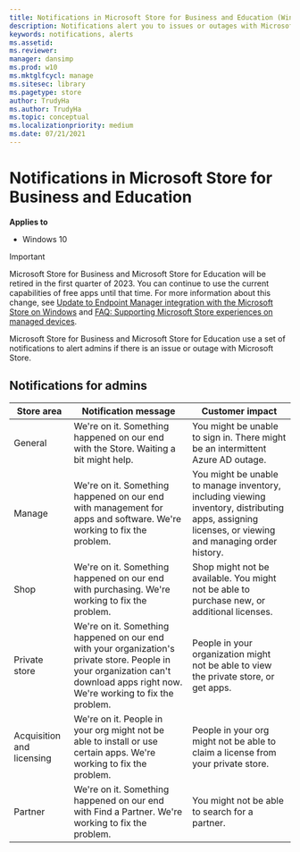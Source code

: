 ```yaml
---
title: Notifications in Microsoft Store for Business and Education (Windows 10)
description: Notifications alert you to issues or outages with Microsoft Store for Business and Education.
keywords: notifications, alerts
ms.assetid: 
ms.reviewer: 
manager: dansimp
ms.prod: w10
ms.mktglfcycl: manage
ms.sitesec: library
ms.pagetype: store
author: TrudyHa
ms.author: TrudyHa
ms.topic: conceptual
ms.localizationpriority: medium
ms.date: 07/21/2021
---
```


# Notifications in Microsoft Store for Business and Education


**Applies to**

-   Windows 10

> [!IMPORTANT]
> Microsoft Store for Business and Microsoft Store for Education will be retired in the first quarter of 2023. You can continue to use the current capabilities of free apps until that time. For more information about this change, see [Update to Endpoint Manager integration with the Microsoft Store on Windows](https://techcommunity.microsoft.com/t5/windows-it-pro-blog/update-to-endpoint-manager-integration-with-the-microsoft-store/ba-p/3585077) and [FAQ: Supporting Microsoft Store experiences on managed devices](https://techcommunity.microsoft.com/t5/windows-management/faq-supporting-microsoft-store-experiences-on-managed-devices/m-p/3585286).

Microsoft Store for Business and Microsoft Store for Education use a set of notifications to alert admins if there is an issue or outage with Microsoft Store. 

## Notifications for admins

| Store area | Notification message | Customer impact |
| ---------- | -------------------- | --------------- |
| General | We're on it. Something happened on our end with the Store. Waiting a bit might help. | You might be unable to sign in. There might be an intermittent Azure AD outage. |
| Manage | We're on it. Something happened on our end with management for apps and software. We're working to fix the problem. | You might be unable to manage inventory, including viewing inventory, distributing apps, assigning licenses, or viewing and managing order history.  |
| Shop | We're on it. Something happened on our end with purchasing. We're working to fix the problem. | Shop might not be available. You might not be able to purchase new, or additional licenses. |
| Private store | We're on it. Something happened on our end with your organization's private store. People in your organization can't download apps right now. We're working to fix the problem. | People in your organization might not be able to view the private store, or get apps. |
| Acquisition and licensing | We're on it. People in your org might not be able to install or use certain apps. We're working to fix the problem. | People in your org might not be able to claim a license from your private store. |
| Partner | We're on it. Something happened on our end with Find a Partner. We're working to fix the problem. | You might not be able to search for a partner.  |
